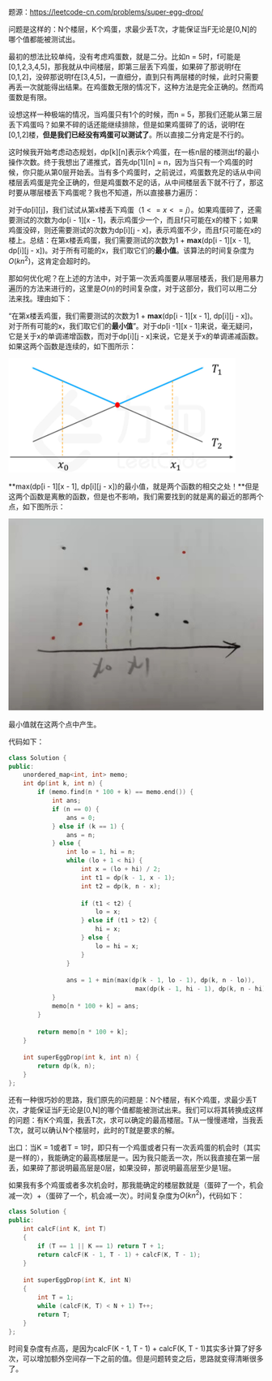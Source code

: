 题源：https://leetcode-cn.com/problems/super-egg-drop/

问题是这样的：N个楼层，K个鸡蛋，求最少丢T次，才能保证当F无论是[0,N]的哪个值都能被测试出。

最初的想法比较单纯，没有考虑鸡蛋数，就是二分。比如n = 5时，f可能是[0,1,2,3,4,5]，那我就从中间楼层，即第三层丢下鸡蛋，如果碎了那说明f在[0,1,2]，没碎那说明f在[3,4,5]，一直细分，直到只有两层楼的时候，此时只需要再丢一次就能得出结果。在鸡蛋数无限的情况下，这种方法是完全正确的。然而鸡蛋数是有限。

设想这样一种极端的情况，当鸡蛋只有1个的时候，而n = 5，那我们还能从第三层丢下鸡蛋吗？如果不碎的话还能继续排除，但是如果鸡蛋碎了的话，说明f在[0,1,2]楼，**但是我们已经没有鸡蛋可以测试了**。所以直接二分肯定是不行的。

这时候我开始考虑动态规划，dp[k]\[n]表示k个鸡蛋，在一栋n层的楼测出f的最小操作次数。终于我想出了递推式，首先dp[1]\[n] = n，因为当只有一个鸡蛋的时候，你只能从第0层开始丢。当有多个鸡蛋时，之前说过，鸡蛋数充足的话从中间楼层丢鸡蛋是完全正确的，但是鸡蛋数不足的话，从中间楼层丢下就不行了，那这时要从哪层楼丢下鸡蛋呢？我也不知道，所以直接暴力遍历：

对于dp[i]\[j]，我们试试从第x楼丢下鸡蛋（$1<=x<=j$）。如果鸡蛋碎了，还需要测试的次数为dp[i - 1]\[x - 1]，表示鸡蛋少一个，而且f只可能在x的楼下；如果鸡蛋没碎，则还需要测试的次数为dp[i]\[j - x]，表示鸡蛋不少，而且f只可能在x的楼上。总结：在第x楼丢鸡蛋，我们需要测试的次数为1 + **max**(dp[i - 1]\[x - 1], dp[i]\[j - x])。对于所有可能的x，我们取它们的**最小值**。该算法的时间复杂度为$O(kn^2)$，这肯定会超时的。

那如何优化呢？在上述的方法中，对于第一次丢鸡蛋要从哪层楼丢，我们是用暴力遍历的方法来进行的，这里是$O(n)$的时间复杂度，对于这部分，我们可以用二分法来找。理由如下：

“在第x楼丢鸡蛋，我们需要测试的次数为1 + **max**(dp[i - 1]\[x - 1], dp[i]\[j - x])。对于所有可能的x，我们取它们的**最小值**”。对于dp[i -1]\[x - 1]来说，毫无疑问，它是关于x的单调递增函数，而对于dp[i]\[j - x]来说，它是关于x的单调递减函数。如果这两个函数是连续的，如下图所示：

![image1](https://github.com/Songnnn/CodeTop/blob/main/images/%E9%B8%A1%E8%9B%8B%E6%8E%89%E8%90%BD1.png)

**max(dp[i - 1]\[x - 1], dp[i]\[j - x])的最小值，就是两个函数的相交之处！**但是这两个函数是离散的函数，但是也不影响，我们需要找到的就是离的最近的那两个点，如下图所示：

![image2](https://github.com/Songnnn/CodeTop/blob/main/images/%E9%B8%A1%E8%9B%8B%E6%8E%89%E8%90%BD2.png)

最小值就在这两个点中产生。

代码如下：

```c++
class Solution {
public:
    unordered_map<int, int> memo;
    int dp(int k, int n) {
        if (memo.find(n * 100 + k) == memo.end()) {
            int ans;
            if (n == 0) {
                ans = 0;
            } else if (k == 1) {
                ans = n;
            } else {
                int lo = 1, hi = n;
                while (lo + 1 < hi) {
                    int x = (lo + hi) / 2;
                    int t1 = dp(k - 1, x - 1);
                    int t2 = dp(k, n - x);

                    if (t1 < t2) {
                        lo = x;
                    } else if (t1 > t2) {
                        hi = x;
                    } else {
                        lo = hi = x;
                    }
                }

                ans = 1 + min(max(dp(k - 1, lo - 1), dp(k, n - lo)),
                                   max(dp(k - 1, hi - 1), dp(k, n - hi)));
            }
            memo[n * 100 + k] = ans;
        }

        return memo[n * 100 + k];
    }

    int superEggDrop(int k, int n) {
        return dp(k, n);
    }
};
```

还有一种很巧妙的思路，我们原先的问题是：N个楼层，有K个鸡蛋，求最少丢T次，才能保证当F无论是[0,N]的哪个值都能被测试出来。我们可以将其转换成这样的问题：有K个鸡蛋，我丢T次，求可以确定的最高楼层。T从一慢慢递增，当我丢T次，就可以确认N个楼层时，此时的T就是要求的解。

出口：当K = 1或者T = 1时，即只有一个鸡蛋或者只有一次丢鸡蛋的机会时（其实是一样的），我能确定的最高楼层是一。因为我只能丢一次，所以我直接在第一层丢，如果碎了那说明最高层是0层，如果没碎，那说明最高层至少是1层。

如果我有多个鸡蛋或者多次机会时，那我能确定的楼层数就是（蛋碎了一个，机会减一次）+（蛋碎了一个，机会减一次）。时间复杂度为$O(kn^2)$，代码如下：

```c++
class Solution {
public:
    int calcF(int K, int T)
    {
        if (T == 1 || K == 1) return T + 1;
        return calcF(K - 1, T - 1) + calcF(K, T - 1);
    }

    int superEggDrop(int K, int N)
    {
        int T = 1;
        while (calcF(K, T) < N + 1) T++;
        return T;
    }
};
```

时间复杂度有点高，是因为calcF(K - 1, T - 1) + calcF(K, T - 1)其实多计算了好多次，可以增加额外空间存一下之前的值。但是问题转变之后，思路就变得清晰很多了。
